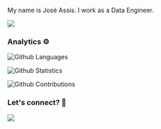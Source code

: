 
My name is José Assis. I work as a Data Engineer.

![](http://estruyf-github.azurewebsites.net/api/VisitorHit?user=josejnra&repo=josejnra&countColorcountColor)

### Analytics ⚙️

![Github Languages](https://github-readme-stats.vercel.app/api/top-langs/?username=josejnra&layout=compact&count_private=true)

![Github Statistics](https://github-readme-stats.vercel.app/api/?username=josejnra&count_private=true&show_icons=true)

![Github Contributions](https://github-readme-streak-stats.herokuapp.com/?user=josejnra&hide_border=true)

### Let's connect? 🤝

<p align="left">

<a href="https://www.linkedin.com/in/jose-assis/"><img src="https://img.shields.io/badge/-LinkedIn-0077B5?style=flat&logo=Linkedin&logoColor=white"/></a>

